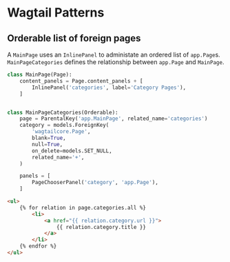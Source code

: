 # Wagtail Patterns

## Orderable list of foreign pages

A `MainPage` uses an `InlinePanel` to administate an ordered list of `app.Page`s.
`MainPageCategories` defines the relationship between `app.Page` and `MainPage`.

```python
class MainPage(Page):
    content_panels = Page.content_panels + [
        InlinePanel('categories', label='Category Pages'),
    ]


class MainPageCategories(Orderable):
    page = ParentalKey('app.MainPage', related_name='categories')
    category = models.ForeignKey(
        'wagtailcore.Page',
        blank=True,
        null=True,
        on_delete=models.SET_NULL,
        related_name='+',
    )

    panels = [
        PageChooserPanel('category', 'app.Page'),
    ]
```

```html
<ul>
    {% for relation in page.categories.all %}
        <li>
            <a href="{{ relation.category.url }}">
                {{ relation.category.title }}
            </a>
        </li>
    {% endfor %}
</ul>
```
